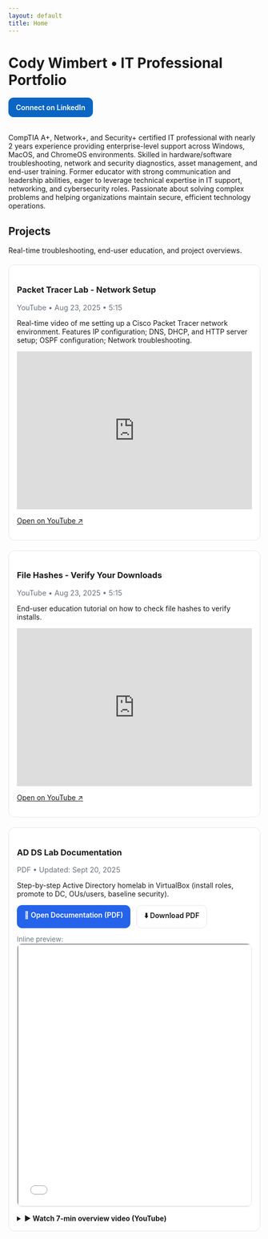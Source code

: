```yaml
---
layout: default
title: Home
---
```


# Cody Wimbert • IT Professional Portfolio
<div class="links">
  <a class="btn linkedin" href="https://www.linkedin.com/in/codywimbert" target="_blank">Connect on LinkedIn</a>
</div>
CompTIA A+, Network+, and Security+ certified IT professional with nearly 2 years experience providing enterprise-level support across Windows, MacOS, and ChromeOS environments. Skilled in hardware/software troubleshooting, network and security diagnostics, asset management, and end-user training. Former educator with strong communication and leadership abilities, eager to leverage technical expertise in IT support, networking, and cybersecurity roles. Passionate about solving complex problems and helping organizations maintain secure, efficient technology operations.

## Projects
Real-time troubleshooting, end-user education, and project overviews.
<div class="card">
  <h3>Packet Tracer Lab - Network Setup</h3>
  <div class="meta">YouTube • Aug 23, 2025 • 5:15</div>
  <p>Real-time video of me setting up a Cisco Packet Tracer network environment. Features IP configuration; DNS, DHCP, and HTTP server setup; OSPF configuration; Network troubleshooting.</p>
  <iframe width="100%" height="315"
    src="https://www.youtube.com/embed/MA3ZNwMtxPw?rel=0&modestbranding=1"
    title="Packet Tracer Lab - Network Setup" frameborder="0"
    allow="accelerometer; autoplay; clipboard-write; encrypted-media; gyroscope; picture-in-picture"
    allowfullscreen></iframe>
  <p><a href="https://youtu.be/MA3ZNwMtxPw" target="_blank">Open on YouTube ↗</a></p>
</div>
<div class="card">
  <h3>File Hashes - Verify Your Downloads</h3>
  <div class="meta">YouTube • Aug 23, 2025 • 5:15</div>
  <p>End-user education tutorial on how to check file hashes to verify installs.</p>
  <!-- Replace VIDEO_ID with the part after v= in your YouTube link -->
  <iframe width="100%" height="315"
  src="https://youtube.com/embed/tgAu_R2t-Zc"
  title="Test" frameborder="0"
  allow="accelerometer; autoplay; clipboard-write; encrypted-media; gyroscope; picture-in-picture"
  allowfullscreen></iframe>
  <p><a href="https://youtu.be/tgAu_R2t-Zc" target="_blank">Open on YouTube ↗</a></p>
</div>
<style>
.card{border:1px solid #e5e7eb;border-radius:12px;padding:16px;background:#fff;margin:20px 0}
.meta{color:#6b7280;font-size:.9rem;margin:6px 0}
.actions{display:flex;gap:12px;flex-wrap:wrap;margin:10px 0 14px}
.btn{display:inline-block;padding:10px 14px;border-radius:10px;border:1px solid #e5e7eb;text-decoration:none;font-weight:600}
.btn.primary{background:#2563eb;color:#fff;border-color:#2563eb}
.note{color:#6b7280;font-size:.85rem}
.preview{border:1px solid #e5e7eb;border-radius:10px;overflow:hidden}
details{margin-top:14px}
details > summary{cursor:pointer;font-weight:700}
  /* 👇 Add this */
.btn.linkedin {
  background-color: #0A66C2; /* LinkedIn blue */
  color: #fff;
  border-color: #0A66C2;
}
.btn.linkedin:hover {
  background-color: #004182; /* darker hover */
}
.links {
  margin: 12px 0 32px; /* adds space under the button */
  text-align: left;    /* change to center if you want centered button */
}
</style>
</style>
<div class="card">
  <h3>AD DS Lab Documentation</h3>
  <div class="meta">PDF • Updated: Sept 20, 2025</div>
  <p>Step-by-step Active Directory homelab in VirtualBox (install roles, promote to DC, OUs/users, baseline security).</p>
  <div class="actions">
    <a class="btn primary" href="assets/docs/AD Homelab Documentation.pdf" target="_blank">📄 Open Documentation (PDF)</a>
    <a class="btn" href="assets/docs/AD Homelab Documentation.pdf" download>⬇️ Download PDF</a>
  </div>
  <div class="note">Inline preview:</div>
  <div class="preview">
    <iframe src="assets/docs/AD Homelab Documentation.pdf#view=FitH" width="100%" height="520"></iframe>
  </div>
  <details>
    <summary>▶ Watch 7-min overview video (YouTube)</summary>
    <div class="meta">YouTube • Aug 25, 2025 • 7:16</div>
    <iframe width="100%" height="315"
      src="https://www.youtube-nocookie.com/embed/wJvPo97CihI?rel=0&modestbranding=1"
      title="AD DS Lab Overview" frameborder="0"
      allow="accelerometer; autoplay; clipboard-write; encrypted-media; gyroscope; picture-in-picture"
      allowfullscreen></iframe>
    <p><a href="https://youtu.be/wJvPo97CihI" target="_blank">Open on YouTube ↗</a></p>
  </details>
</div>
